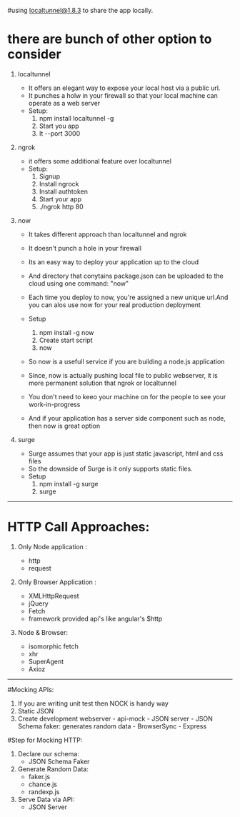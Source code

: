 #using localtunnel@1.8.3 to share the app locally.
# there are bunch of other option to consider 
1) localtunnel
    - It offers an elegant way to expose your local host via a public url.
    - It punches a holw in your firewall so that your local machine can operate as a web server
    - Setup:
        1) npm install localtunnel -g
        2) Start you app
        3) lt --port 3000
2) ngrok
    - it offers some additional feature over localtunnel
    - Setup:
        1) Signup
        2) Install ngrock
        3) Install authtoken
        4) Start your app
        5) ./ngrok http 80
        
3) now
    - It takes different approach than localtunnel and ngrok
    - It doesn't punch a hole in your firewall
    - Its an easy way to deploy your application up to the cloud
    - And directory that conytains package.json can be uploaded to the cloud using one command: "now"
    - Each time you deploy to now, you're assigned a new unique url.And you can alos use now for your real production deployment
    - Setup
        1) npm install -g now
        2) Create start script
        3) now
        
    - So now is a usefull service if you are building a node.js application
    - Since, now is actually pushing local file to public webserver, it is more permanent solution that ngrok or localtunnel
    - You don't need to keeo your machine on for the people to see your work-in-progress
    - And if your application has a server side component such as node, then now is great option
    
 4) surge
    - Surge assumes that your app is just static javascript, html and css files
    - So the downside of Surge is it only supports static files.
    - Setup
        1) npm  install -g surge
        2) surge    
        
--------------------------------------
     
 # HTTP Call Approaches:
 
 1) Only Node application :
    - http
    - request
 2) Only Browser Application :
    - XMLHttpRequest
    - jQuery
    - Fetch
    - framework provided api's like angular's $http
    
 3) Node & Browser:
    - isomorphic fetch
    - xhr
    - SuperAgent
    - Axioz       
        
 --------------------------------------
 
 #Mocking APIs:
 
  1) If you are writing unit test then NOCK is handy way
  2) Static JSON
  3) Create development webserver
    - api-mock
    - JSON server
    - JSON Schema faker: generates random data
    - BrowserSync
    - Express    
 
 #Step for Mocking HTTP:
  1) Declare our schema:
        - JSON Schema Faker
  2) Generate Random Data:
        - faker.js
        - chance.js
        - randexp.js
  3) Serve Data via API:
        - JSON Server            
                
